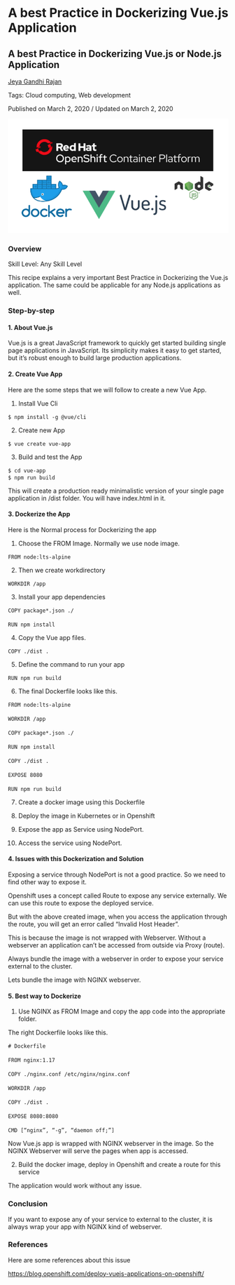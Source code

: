# A best Practice in Dockerizing Vue.js Application

## A best Practice in Dockerizing Vue.js or Node.js Application

[Jeya Gandhi Rajan](https://developer.ibm.com/recipes/author/jeyagandhi/)

Tags: Cloud computing, Web development

Published on March 2, 2020 / Updated on March 2, 2020

![](images/image1.png)

### Overview

Skill Level: Any Skill Level

This recipe explains a very important Best Practice in Dockerizing the Vue.js application. The same could be applicable for any Node.js applications as well.

### Step-by-step

#### 1. About Vue.js

Vue.js is a great JavaScript framework to quickly get started building single page applications in JavaScript. Its simplicity makes it easy to get started, but it’s robust enough to build large production applications.

#### 2. Create Vue App

Here are the some steps that we will follow to create a new Vue App.

1. Install Vue Cli
```
$ npm install -g @vue/cli
```
2. Create new App
```
$ vue create vue-app
```
3. Build and test the App
```
$ cd vue-app
$ npm run build
```
This will create a production ready minimalistic version of your single page application in /dist folder. You will have index.html in it.

#### 3. Dockerize the App

Here is the Normal process for Dockerizing the app

1. Choose the FROM Image. Normally we use node image.
```
FROM node:lts-alpine
```
2. Then we create workdirectory
```
WORKDIR /app
```
3. Install your app dependencies
```
COPY package*.json ./

RUN npm install
```
4. Copy the Vue app files.
```
COPY ./dist .
```
5. Define the command to run your app
```
RUN npm run build
```
6. The final Dockerfile looks like this.
```
FROM node:lts-alpine

WORKDIR /app

COPY package*.json ./

RUN npm install

COPY ./dist .

EXPOSE 8080

RUN npm run build
```
7. Create a docker image using this Dockerfile

8. Deploy the image in Kubernetes or in Openshift

9. Expose the app as Service using NodePort.

10. Access the service using NodePort.

#### 4. Issues with this Dockerization and Solution

Exposing a service through NodePort is not a good practice. So we need to find other way to expose it.

Openshift uses a concept called Route to expose any service externally. We can use this route to expose the deployed service.

But with the above created image, when you access the application through the route, you will get an error called “Invalid Host Header”.

This is because the image is not wrapped with Webserver. Without a webserver an application can’t be accessed from outside via Proxy (route).

Always bundle the image with a webserver in order to expose your service external to the cluster.

Lets bundle the image with NGINX webserver.

#### 5. Best way to Dockerize

1. Use NGINX as FROM Image and copy the app code into the appropriate folder.

The right  Dockerfile looks like this.   
```
# Dockerfile

FROM nginx:1.17

COPY ./nginx.conf /etc/nginx/nginx.conf

WORKDIR /app

COPY ./dist .

EXPOSE 8080:8080

CMD [“nginx”, “-g”, “daemon off;”]
```

Now Vue.js app is wrapped with NGINX webserver in the image. So the NGINX Webserver will serve the pages when app is accessed.

2. Build the docker image, deploy in Openshift and create a route for this service

The application would work without any issue.

### Conclusion

If you want to expose any of your service to external to the cluster, it is always wrap your app with NGINX kind of webserver.

### References

Here are some references about this issue

https://blog.openshift.com/deploy-vuejs-applications-on-openshift/
